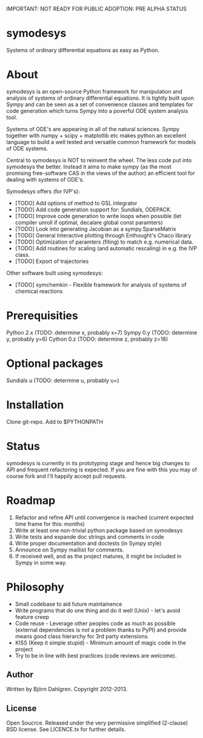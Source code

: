 IMPORTANT: NOT READY FOR PUBLIC ADOPTION: PRE ALPHA STATUS

symodesys
=========
Systems of ordinary differential equations as easy as Python.

# About
symodesys is an open-source Python framework for manipulation and
analysis of systems of ordinary differential equations.  It is tightly
built upon Sympy and can be seen as a set of convenience classes and
templates for code generation which turns Sympy into a poverful ODE
system analysis tool.

Systems of ODE's are appearing in all of the natural sciences. Sympy
together with numpy + scipy + matplotlib etc makes python an excellent
language to build a well tested and versatile common framework for
models of ODE systems.

Central to symodesys is NOT to reinvent the wheel. The less code put
into symodesys the better. Instead it aims to make sympy (as the most
promising free-software CAS in the views of the author) an efficient
tool for dealing with systems of ODE's.

Symodesys offers (for IVP's):
* [TODO] Add options of method to GSL integrator
* [TODO] Add code generation support for: Sundials, ODEPACK.
* [TODO] Improve code generation to write loops when possible (let compiler unroll if optimal, decalare global const paramters)
* [TODO] Look into generating Jacobian as a sympy.SparseMatrix
* [TODO] General Interactive plotting through Enthought's Chaco library
* [TODO] Optimization of paramters (fiting) to match e.g. numerical data.
* [TODO] Add routines for scaling (and automatic rescaling) in e.g. the IVP class.
* [TODO] Export of trajectories

Other software built using symodesys:
* [TODO] symchemkin - Flexible framework for analysis of systems of
  chemical reactions

# Prerequisities
Python 2.x (TODO: determine x, probably x=7)
Sympy 0.y (TODO: determine y, probably y=6)
Cython 0.z (TODO: determine z, probably z=18)

# Optional packages
Sundials u (TODO: determine u, probably u=)

# Installation
Clone git-repo. Add to $PYTHONPATH

# Status
symodesys is currently in its prototyping stage and hence big changes
to API and frequent refactoring is expected. If you are fine with this
you may of course fork and I'll happily accept pull requests.

# Roadmap
1. Refactor and refine API until convergence is reached (current
expected time frame for this: months)
2. Write at least one non-trivial python package based on symodesys
3. Write tests and expande doc strings and comments in code
4. Write proper documentation and doctests (in Sympy style)
5. Announce on Sympy maillist for comments.
6. If received well, and as the project matures, it might be included
in Sympy in some way.

# Philosophy
* Small codebase to aid future maintainence
* Write programs that do one thing and do it well (Unix) - let's avoid feature creep
* Code reuse - Leverage other peoples code as much as possible (external dependencies
  is _not_ a problem thanks to PyPI) and provide means good class hierarchy for 3rd party extensions.
* KISS (Keep it simple stupid) - Minimum amount of magic code in the project
* Try to be in line with best practices (code reviews are welcome).

## Author
Written by Björn Dahlgren. Copyright 2012-2013.

## License
Open Soucrce. Released under the very permissive simplified
(2-clause) BSD license. See LICENCE.tx for further details.
